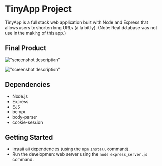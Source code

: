# TinyApp Project

TinyApp is a full stack web application built with Node and Express that allows users to shorten long URLs (à la bit.ly).
(Note: Real database was not use in the making of this app.)

## Final Product

!["screenshot description"](#)

!["screenshot description"](#)

## Dependencies

- Node.js
- Express
- EJS
- bcrypt
- body-parser
- cookie-session

## Getting Started

- Install all dependencies (using the `npm install` command).
- Run the development web server using the `node express_server.js` command.
